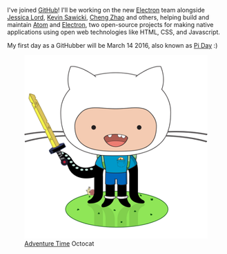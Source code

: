 <!--
title: Github
description: Where software is built
start: 2016-03-14
-->

I've joined [GitHub](https://github.com/about/team)! I'll be working on the new [Electron](http://electron.atom.io) team alongside [Jessica Lord](https://github.com/jlord), [Kevin Sawicki](https://github.com/kevinsawicki), [Cheng Zhao](https://github.com/zcbenz) and others, helping build and maintain [Atom](http://atom.io) and [Electron](http://electron.atom.io), two open-source projects for making native applications using open web technologies like HTML, CSS, and Javascript.

My first day as a GitHubber will be March 14 2016, also known as [Pi Day](https://en.wikipedia.org/wiki/Pi_Day) :)

<figure>
  <img src="/github/adventure-cat.png">
  <figcaption><a href="https://en.wikipedia.org/wiki/Adventure_Time">Adventure Time</a> Octocat
</figure>

<meta name="twitter:card" content="summary" />
<meta name="twitter:site" content="@github" />
<meta name="twitter:creator" content="@zeke" />
<meta property="og:url" content="http://zeke.sikelianos.com/github" />
<meta property="og:title" content="GitHub" />
<meta property="og:description" content="Where software is built" />
<meta property="og:image" content="http://zeke.sikelianos.com/github/adventure-cat.png" />
